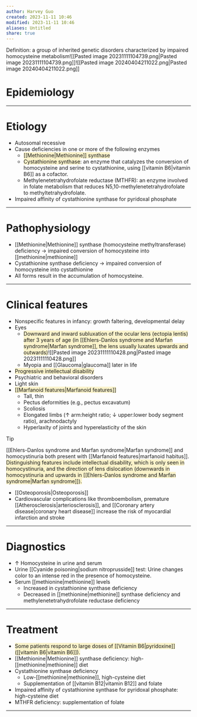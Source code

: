 ```yaml
---
author: Harvey Guo
created: 2023-11-11 10:46
modified: 2023-11-11 10:46
aliases: Untitled
share: true
---
```

Definition: a group of inherited genetic disorders characterized by impaired homocysteine metabolism![[Pasted image 20231111104739.png|Pasted image 20231111104739.png]]![[Pasted image 20240404211022.png|Pasted image 20240404211022.png]]
# Epidemiology


---
# Etiology
- Autosomal recessive
- Cause deficiencies in one or more of the following enzymes
	- <span style="background:rgba(240, 200, 0, 0.2)">[[Methionine|Methionine]] synthase</span>
	- <span style="background:rgba(240, 200, 0, 0.2)">Cystathionine synthase</span>: an enzyme that catalyzes the conversion of homocysteine and serine to cystathionine, using [[vitamin B6|vitamin B6]] as a cofactor.
	- Methylenetetrahydrofolate reductase (MTHFR): an enzyme involved in folate metabolism that reduces N5,10-methylenetetrahydrofolate to methyltetrahydrofolate.
- Impaired affinity of cystathionine synthase for pyridoxal phosphate

---
# Pathophysiology
- [[Methionine|Methionine]] synthase (homocysteine methyltransferase) deficiency → impaired conversion of homocysteine into [[methionine|methionine]]
- Cystathionine synthase deficiency → impaired conversion of homocysteine into cystathionine
- All forms result in the accumulation of homocysteine.

---
# Clinical features
- Nonspecific features in infancy: growth faltering, developmental delay
- Eyes
	- <span style="background:rgba(240, 200, 0, 0.2)">Downward and inward subluxation of the ocular lens (ectopia lentis) after 3 years of age (in [[Ehlers-Danlos syndrome and Marfan syndrome|Marfan syndrome]], the lens usually luxates upwards and outwards)</span>![[Pasted image 20231111110428.png|Pasted image 20231111110428.png]]
	- Myopia and [[Glaucoma|glaucoma]] later in life
- <span style="background:rgba(240, 200, 0, 0.2)">Progressive intellectual disability</span>
- Psychiatric and behavioral disorders
- Light skin
- <span style="background:rgba(240, 200, 0, 0.2)">[[Marfanoid features|Marfanoid features]]</span>
	- Tall, thin
	- Pectus deformities (e.g., pectus excavatum)
	- Scoliosis
	- Elongated limbs (↑ arm:height ratio; ↓ upper:lower body segment ratio), arachnodactyly
	- Hyperlaxity of joints and hyperelasticity of the skin
 
>[!tip] 
>[[Ehlers-Danlos syndrome and Marfan syndrome|Marfan syndrome]] and homocystinuria both present with [[Marfanoid features|marfanoid habitus]]. <span style="background:rgba(240, 200, 0, 0.2)">Distinguishing features include intellectual disability, which is only seen in homocystinuria, and the direction of lens dislocation (downwards in homocystinuria and upwards in [[Ehlers-Danlos syndrome and Marfan syndrome|Marfan syndrome]]).</span>
- [[Osteoporosis|Osteoporosis]]
- Cardiovascular complications like thromboembolism, premature [[Atherosclerosis|arteriosclerosis]], and [[Coronary artery disease|coronary heart disease]] increase the risk of myocardial infarction and stroke

---
# Diagnostics
- ↑ Homocysteine in urine and serum
- Urine [[Cyanide poisoning|sodium nitroprusside]] test: Urine changes color to an intense red in the presence of homocysteine.
- Serum [[methionine|methionine]] levels
	- Increased in cystathionine synthase deficiency
	- Decreased in [[methionine|methionine]] synthase deficiency and methylenetetrahydrofolate reductase deficiency

---
# Treatment
- <span style="background:rgba(240, 200, 0, 0.2)">Some patients respond to large doses of [[Vitamin B6|pyridoxine]] ([[vitamin B6|vitamin B6]]).</span>
- [[Methionine|Methionine]] synthase deficiency: high-[[methionine|methionine]] diet
- Cystathionine synthase deficiency
	- Low-[[methionine|methionine]], high-cysteine diet
	- Supplementation of [[vitamin B12|vitamin B12]] and folate
- Impaired affinity of cystathionine synthase for pyridoxal phosphate: high-cysteine diet
- MTHFR deficiency: supplementation of folate

---
